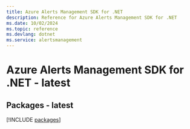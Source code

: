```yaml
---
title: Azure Alerts Management SDK for .NET
description: Reference for Azure Alerts Management SDK for .NET
ms.date: 10/02/2024
ms.topic: reference
ms.devlang: dotnet
ms.service: alertsmanagement
---
```

# Azure Alerts Management SDK for .NET - latest
## Packages - latest
[!INCLUDE [packages](alerts-management-index.md)]